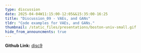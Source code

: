```yaml
---
type: discussion
date: 2025-04-04W11:15:00-12:05&&15:35:00-16:25
title: "Discussion_09 - VAEs, and GANs"
tldr: "Code examples for VAEs, and GANs."
thumbnail: /static_files/presentations/boston-univ-small.gif
hide_from_announcments: true
---
```


**Github Link:** [disc9](https://github.com/DL4DS/sp2024_notebooks/tree/main/discussion/disc9)